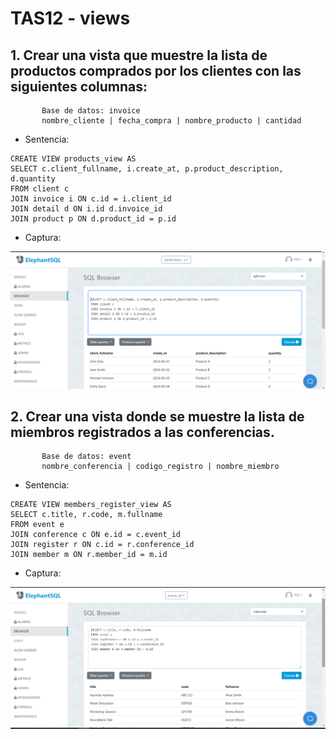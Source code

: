 # TAS12 - views

## 1. Crear una vista que muestre la lista de productos comprados por los clientes con las siguientes columnas: 
           Base de datos: invoice
           nombre_cliente | fecha_compra | nombre_producto | cantidad
           
  - Sentencia:
  ```
CREATE VIEW products_view AS
SELECT c.client_fullname, i.create_at, p.product_description, d.quantity
FROM client c
JOIN invoice i ON c.id = i.client_id
JOIN detail d ON i.id d.invoice_id
JOIN product p ON d.product_id = p.id
  ```
  - Captura:
<img src="./capturas/1.png"/>

## 2. Crear una vista donde se muestre la lista de miembros registrados a las conferencias.
           Base de datos: event
           nombre_conferencia | codigo_registro | nombre_miembro 
           
  - Sentencia:
  ```
CREATE VIEW members_register_view AS
SELECT c.title, r.code, m.fullname
FROM event e
JOIN conference c ON e.id = c.event_id
JOIN register r ON c.id = r.conference_id
JOIN member m ON r.member_id = m.id
  ```
  - Captura:
<img src="./capturas/4.png"/>
